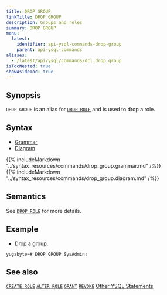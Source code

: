 ```yaml
---
title: DROP GROUP
linkTitle: DROP GROUP
description: Groups and roles
summary: DROP GROUP
menu:
  latest:
    identifier: api-ysql-commands-drop-group
    parent: api-ysql-commands
aliases:
  - /latest/api/ysql/commands/dcl_drop_group
isTocNested: true
showAsideToc: true
---
```


## Synopsis

`DROP GROUP` is an alias for [`DROP ROLE`](../dcl_drop_role) and is used to drop a role.

## Syntax

<ul class="nav nav-tabs nav-tabs-yb">
  <li >
    <a href="#grammar" class="nav-link active" id="grammar-tab" data-toggle="tab" role="tab" aria-controls="grammar" aria-selected="true">
      <i class="fas fa-file-alt" aria-hidden="true"></i>
      Grammar
    </a>
  </li>
  <li>
    <a href="#diagram" class="nav-link" id="diagram-tab" data-toggle="tab" role="tab" aria-controls="diagram" aria-selected="false">
      <i class="fas fa-project-diagram" aria-hidden="true"></i>
      Diagram
    </a>
  </li>
</ul>

<div class="tab-content">
  <div id="grammar" class="tab-pane fade show active" role="tabpanel" aria-labelledby="grammar-tab">
    {{% includeMarkdown "../syntax_resources/commands/drop_group.grammar.md" /%}}
  </div>
  <div id="diagram" class="tab-pane fade" role="tabpanel" aria-labelledby="diagram-tab">
    {{% includeMarkdown "../syntax_resources/commands/drop_group.diagram.md" /%}}
  </div>
</div>

## Semantics

See [`DROP ROLE`](../dcl_drop_role) for more details.

## Example

- Drop a group.

```postgresql
yugabyte=# DROP GROUP SysAdmin;
```

## See also

[`CREATE ROLE`](../dcl_create_role)
[`ALTER ROLE`](../dcl_alter_role)
[`GRANT`](../dcl_grant)
[`REVOKE`](../dcl_revoke)
[Other YSQL Statements](..)
